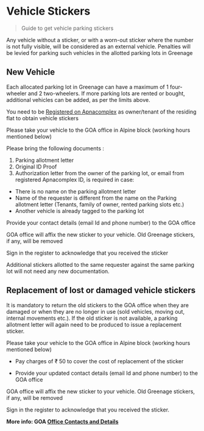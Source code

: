 # Vehicle Stickers

> Guide to get vehicle parking stickers

Any vehicle without a sticker, or with a worn-out sticker where the number is not fully visible, will be considered as an external vehicle. Penalties will be levied for parking such vehicles in the allotted parking lots in Greenage

## New Vehicle

Each allocated parking lot in Greenage can have a maximum of 1 four-wheeler and 2 two-wheelers. If more parking lots are rented or bought, additional vehicles can be added, as per the limits above. 

You need to be [Registered on Apnacomplex](/apps) as owner/tenant of the residing flat to obtain vehicle stickers

Please take your vehicle to the GOA office in Alpine block (working hours mentioned below) 

Please bring the following documents :
1. Parking allotment letter
2. Original ID Proof
3. Authorization letter from the owner of the parking lot, or email from registered Apnacomplex ID, is required in case:
* There is no name on the parking allotment letter
* Name of the requester is different from the name on the Parking allotment letter (Tenants, family of owner, rented parking slots etc.)
* Another vehicle is already tagged to the parking lot

Provide your contact details (email Id and phone number) to the GOA office

GOA office will affix the new sticker to your vehicle. Old Greenage stickers, if any, will be removed

Sign in the register to acknowledge that you received the sticker 

Additional stickers allotted to the same requester against the same parking lot will not need any new documentation.

## Replacement of lost or damaged vehicle stickers

It is mandatory to return the old stickers to the GOA office when they are damaged or when they are no longer in use (sold vehicles, moving out, internal movements etc.).
If the old sticker is not available, a parking allotment letter will again need to be produced to issue a replacement sticker. 

Please take your vehicle to the GOA office in Alpine block (working hours mentioned below) 

- Pay charges of  ₹ 50 to cover the cost of replacement of the sticker

- Provide your updated contact details (email Id and phone number) to the GOA office

GOA office will affix the new sticker to your vehicle. Old Greenage stickers, if any, will be removed

Sign in the register to acknowledge that you received the sticker.

__More info: GOA [Office Contacts and Details](/info/contact)__